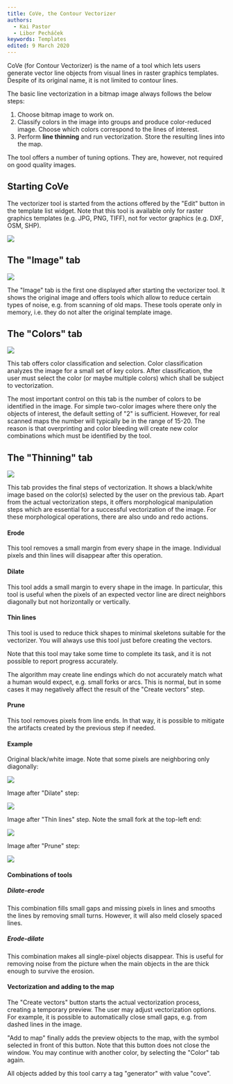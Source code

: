 ```yaml
---
title: CoVe, the Contour Vectorizer
authors:
  - Kai Pastor
  - Libor Pecháček
keywords: Templates
edited: 9 March 2020
---
```


CoVe (for Contour Vectorizer) is the name of a tool which lets users generate
vector line objects from visual lines in raster graphics templates. Despite of
its original name, it is not limited to contour lines.

The basic line vectorization in a bitmap image always follows the below steps:
1) Choose bitmap image to work on.
2) Classify colors in the image into groups and produce color-reduced image.
   Choose which colors correspond to the lines of interest.
3) Perform **line thinning** and run vectorization. Store the resulting lines into the map.

The tool offers a number of tuning options. They are, however, not required on good quality images.

## Starting CoVe

The vectorizer tool is started from the actions offered by the "Edit" button in
the template list widget. Note that this tool is available only for raster
graphics templates (e.g. JPG, PNG, TIFF), not for vector graphics (e.g. DXF,
OSM, SHP).

![ ](images/cove-starting.png)


## The "Image" tab

![ ](images/cove-tab-image.png)

The "Image" tab is the first one displayed after starting the vectorizer tool.
It shows the original image and offers tools which allow to reduce certain types
of noise, e.g. from scanning of old maps. These tools operate only in memory,
i.e. they do not alter the original template image.


## The "Colors" tab

![ ](images/cove-tab-colors.png)

This tab offers color classification and selection. Color classification
analyzes the image for a small set of key colors. After classification, the
user must select the color (or maybe multiple colors) which shall be subject
to vectorization.

The most important control on this tab is the number of colors to be identified
in the image. For simple two-color images where there only the objects of
interest, the default setting of "2" is sufficient. However, for real scanned
maps the number will typically be in the range of 15-20. The reason is that
overprinting and color bleeding will create new color combinations which
must be identified by the tool.

## The "Thinning" tab

![ ](images/cove-tab-thinning.png)

This tab provides the final steps of vectorization. It shows a black/white image
based on the color(s) selected by the user on the previous tab. Apart from the
actual vectorization steps, it offers morphological manipulation steps which are
essential for a successful vectorization of the image. For these morphological
operations, there are also undo and redo actions.

#### Erode

This tool removes a small margin from every shape in the image. Individual pixels
and thin lines will disappear after this operation.

#### Dilate

This tool adds a small margin to every shape in the image. In particular, this
tool is useful when the pixels of an expected vector line are direct neighbors
diagonally but not horizontally or vertically.

#### Thin lines

This tool is used to reduce thick shapes to minimal skeletons suitable for the
vectorizer. You will always use this tool just before creating the vectors. 

Note that this tool may take some time to complete its task, and it is not
possible to report progress accurately.

The algorithm may create line endings which do not accurately match what a human
would expect, e.g. small forks or arcs. This is normal, but in some cases it may
negatively affect the result of the "Create vectors" step.

#### Prune

This tool removes pixels from line ends. In that way, it is possible to mitigate
the artifacts created by the previous step if needed.

#### Example

Original black/white image. Note that some pixels are neighboring only
diagonally: 

![ ](images/cove-img-0.png)

Image after "Dilate" step: 

![ ](images/cove-img-1.png)

Image after "Thin lines" step. Note the small fork at the top-left end: 

![ ](images/cove-img-2.png)

Image after "Prune" step:

![ ](images/cove-img-3.png)

#### Combinations of tools
##### Dilate-erode

This combination fills small gaps and missing pixels in lines and smooths
the lines by removing small turns. However, it will also meld closely
spaced lines.

##### Erode-dilate

This combination makes all single-pixel objects disappear. This
is useful for removing noise from the picture when the main objects
in the are thick enough to survive the erosion.

#### Vectorization and adding to the map

The "Create vectors" button starts the actual vectorization process, creating a
temporary preview. The user may adjust vectorization options. For example, it is
possible to automatically close small gaps, e.g. from dashed lines in the image.

"Add to map" finally adds the preview objects to the map, with the symbol
selected in front of this button. Note that this button does not close the
window. You may continue with another color, by selecting the "Color" tab again.

All objects added by this tool carry a tag "generator" with value "cove".

